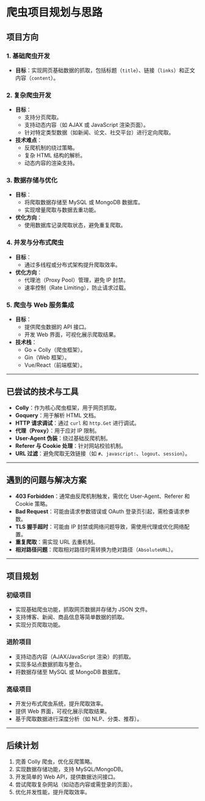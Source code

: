 # 爬虫项目规划与思路

## 项目方向

### 1. 基础爬虫开发
- **目标**：实现网页基础数据的抓取，包括标题（`title`）、链接（`links`）和正文内容（`content`）。


### 2. 复杂爬虫开发
- **目标**：
  - 支持分页爬取。
  - 支持动态内容（如 AJAX 或 JavaScript 渲染页面）。
  - 针对特定类型数据（如新闻、论文、社交平台）进行定向爬取。
- **技术难点**：
  - 反爬机制的绕过策略。
  - 复杂 HTML 结构的解析。
  - 动态内容的渲染支持。

### 3. 数据存储与优化
- **目标**：
  - 将爬取数据存储至 MySQL 或 MongoDB 数据库。
  - 实现增量爬取与数据去重功能。
- **优化方向**：
  - 使用数据库记录爬取状态，避免重复爬取。

### 4. 并发与分布式爬虫
- **目标**：
  - 通过多线程或分布式架构提升爬取效率。
- **优化方向**：
  - 代理池（Proxy Pool）管理，避免 IP 封禁。
  - 速率控制（Rate Limiting），防止请求过载。

### 5. 爬虫与 Web 服务集成
- **目标**：
  - 提供爬虫数据的 API 接口。
  - 开发 Web 界面，可视化展示爬取结果。
- **技术栈**：
  - Go + Colly（爬虫框架）。
  - Gin（Web 框架）。
  - Vue/React（前端框架）。

---

## 已尝试的技术与工具
- **Colly**：作为核心爬虫框架，用于网页抓取。
- **Goquery**：用于解析 HTML 文档。
- **HTTP 请求调试**：通过 `curl` 和 `http.Get` 进行调试。
- **代理（Proxy）**：用于应对 IP 限制。
- **User-Agent 伪装**：绕过基础反爬机制。
- **Referer 与 Cookie 处理**：针对网站校验机制。
- **URL 过滤**：避免爬取无效链接（如 `#`、`javascript:`、`logout`、`session`）。

---

## 遇到的问题与解决方案
- **403 Forbidden**：通常由反爬机制触发，需优化 User-Agent、Referer 和 Cookie 策略。
- **Bad Request**：可能由请求参数错误或 OAuth 登录页引起，需检查请求参数。
- **TLS 握手超时**：可能由 IP 封禁或网络问题导致，需使用代理或优化网络配置。
- **重复爬取**：需实现 URL 去重机制。
- **相对路径问题**：爬取相对路径时需转换为绝对路径（`AbsoluteURL`）。

---

## 项目规划

### 初级项目
- 实现基础爬虫功能，抓取网页数据并存储为 JSON 文件。
- 支持博客、新闻、商品信息等简单数据的抓取。
- 实现分页爬取功能。

### 进阶项目
- 支持动态内容（AJAX/JavaScript 渲染）的抓取。
- 实现多站点数据抓取与整合。
- 将数据存储至 MySQL 或 MongoDB 数据库。

### 高级项目
- 开发分布式爬虫系统，提升爬取效率。
- 提供 Web 界面，可视化展示爬取结果。
- 基于爬取数据进行深度分析（如 NLP、分类、推荐）。

---

## 后续计划
1. 完善 Colly 爬虫，优化反爬策略。
2. 实现数据存储功能，支持 MySQL/MongoDB。
3. 开发简单的 Web API，提供数据访问接口。
4. 尝试爬取复杂网站（如动态内容或需登录的页面）。
5. 优化并发性能，提升爬取效率。
